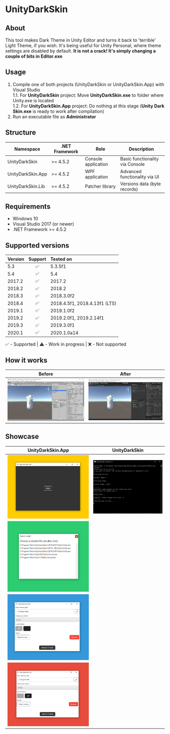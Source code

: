 # UnityDarkSkin

## About

This tool makes Dark Theme in Unity Editor and turns it back to 'terrible' Light Theme, if you wish. It's being useful for Unity Personal, where theme settings are disabled by default. **It is not a crack! It's simply changing a couple of bits in Editor.exe**

## Usage

1. Compile one of both projects (UnityDarkSkin or UnityDarkSkin.App) with Visual Studio<br>
1.1. For **UnityDarkSkin** project: Move **UnityDarkSkin.exe** to folder where Unity.exe is located<br>
1.2. For **UnityDarkSkin.App** project: Do nothing at this stage (**Unity Dark Skin.exe** is ready to work after compilation)<br>
2. Run an executable file as **Administrator**<br>

## Structure

| Namespace         | .NET Framework | Role               |  Description |
| --- | --- | --- | --- |
| UnityDarkSkin     | >= 4.5.2       | Console application| Basic functionality via Console |
| UnityDarkSkin.App | >= 4.5.2       | WPF application    | Advanced functionality via UI   |
| UnityDarkSkin.Lib | >= 4.5.2       | Patcher library    | Versions data (byte records)    |

## Requirements

* Windows 10
* Visual Studio 2017 (or newer)
* .NET Framework >= 4.5.2

## Supported versions

| Version | Support | Tested on |
| :--- | :---: | :--- |
| 5.3    | ✅ | 5.3.5f1    |
| 5.4    | ✅ | 5.4        |
| 2017.2 | ✅ | 2017.2     |
| 2018.2 | ✅ | 2018.2     |
| 2018.3 | ✅ | 2018.3.0f2 |
| 2018.4 | ✅ | 2018.4.5f1, 2018.4.13f1 (LTS) |
| 2019.1 | ✅ | 2019.1.0f2 |
| 2019.2 | ✅ | 2019.2.0f1, 2019.2.14f1 |
| 2019.3 | ✅ | 2019.3.0f1 |
| 2020.1 | ✅ | 2020.1.0a14 |

✅ - Supported | ⚠️ - Work in progress | ❌ - Not supported

## How it works

| Before | After |
| :---: | :---: |
| ![Default theme](Media/LightSkin.jpg) | ![Dark theme](Media/DarkSkin.jpg) |

## Showcase

| UnityDarkSkin.App | UnityDarkSkin |
| :---: | :---: |
| ![GUI](Media/gui_1.png) | ![Console](Media/console.png) |
| ![GUI](Media/gui_2.png) |  |
| ![GUI](Media/gui_3.png) |  |
| ![GUI](Media/gui_4.png) |  |


